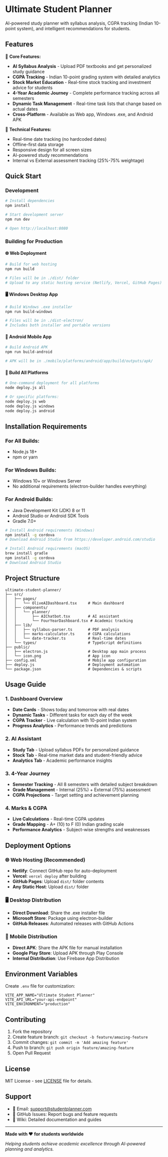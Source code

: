 # Ultimate Student Planner

AI-powered study planner with syllabus analysis, CGPA tracking (Indian 10-point system), and intelligent recommendations for students.

## Features

🎯 **Core Features:**

- **AI Syllabus Analysis** - Upload PDF textbooks and get personalized study guidance
- **CGPA Tracking** - Indian 10-point grading system with detailed analytics
- **Stock Market Education** - Real-time stock tracking and investment advice for students
- **4-Year Academic Journey** - Complete performance tracking across all semesters
- **Dynamic Task Management** - Real-time task lists that change based on actual dates
- **Cross-Platform** - Available as Web app, Windows .exe, and Android APK

🔧 **Technical Features:**

- Real-time date tracking (no hardcoded dates)
- Offline-first data storage
- Responsive design for all screen sizes
- AI-powered study recommendations
- Internal vs External assessment tracking (25%-75% weightage)

## Quick Start

### Development

```bash
# Install dependencies
npm install

# Start development server
npm run dev

# Open http://localhost:8080
```

### Building for Production

#### 🌐 Web Deployment

```bash
# Build for web hosting
npm run build

# Files will be in ./dist/ folder
# Upload to any static hosting service (Netlify, Vercel, GitHub Pages)
```

#### 🖥️ Windows Desktop App

```bash
# Build Windows .exe installer
npm run build-windows

# Files will be in ./dist-electron/
# Includes both installer and portable versions
```

#### 📱 Android Mobile App

```bash
# Build Android APK
npm run build-android

# APK will be in ./mobile/platforms/android/app/build/outputs/apk/
```

#### 🎯 Build All Platforms

```bash
# One-command deployment for all platforms
node deploy.js all

# Or specific platforms:
node deploy.js web
node deploy.js windows
node deploy.js android
```

## Installation Requirements

### For All Builds:

- Node.js 18+
- npm or yarn

### For Windows Builds:

- Windows 10+ or Windows Server
- No additional requirements (electron-builder handles everything)

### For Android Builds:

- Java Development Kit (JDK) 8 or 11
- Android Studio or Android SDK Tools
- Gradle 7.0+

```bash
# Install Android requirements (Windows)
npm install -g cordova
# Download Android Studio from https://developer.android.com/studio

# Install Android requirements (macOS)
brew install gradle
npm install -g cordova
# Download Android Studio
```

## Project Structure

```
ultimate-student-planner/
├── src/
│   ├── pages/
│   │   └── OliveAIDashboard.tsx     # Main dashboard
│   ├── components/
│   │   └── planner/
│   │       ├── AIChatbot.tsx        # AI assistant
│   │       └── FourYearDashboard.tsx # Academic tracking
│   ├── lib/
│   │   ├── syllabus-parser.ts       # PDF analysis
│   │   ├── marks-calculator.ts      # CGPA calculations
│   │   └── date-tracker.ts          # Real-time dates
│   └── types/                       # TypeScript definitions
├── public/
│   ├── electron.js                  # Desktop app main process
│   └── icon.png                     # App icon
├── config.xml                       # Mobile app configuration
├── deploy.js                        # Deployment automation
└── package.json                     # Dependencies & scripts
```

## Usage Guide

### 1. Dashboard Overview

- **Date Cards** - Shows today and tomorrow with real dates
- **Dynamic Tasks** - Different tasks for each day of the week
- **CGPA Tracker** - Live calculation with 10-point Indian system
- **Progress Analytics** - Performance trends and predictions

### 2. AI Assistant

- **Study Tab** - Upload syllabus PDFs for personalized guidance
- **Stock Tab** - Real-time market data and student-friendly advice
- **Analytics Tab** - Academic performance insights

### 3. 4-Year Journey

- **Semester Tracking** - All 8 semesters with detailed subject breakdown
- **Grade Management** - Internal (25%) + External (75%) assessment
- **CGPA Projections** - Target setting and achievement planning

### 4. Marks & CGPA

- **Live Calculations** - Real-time CGPA updates
- **Grade Mapping** - A+ (10) to F (0) Indian grading scale
- **Performance Analytics** - Subject-wise strengths and weaknesses

## Deployment Options

### 🌐 Web Hosting (Recommended)

- **Netlify**: Connect GitHub repo for auto-deployment
- **Vercel**: `vercel deploy` after building
- **GitHub Pages**: Upload `dist/` folder contents
- **Any Static Host**: Upload `dist/` folder

### 🖥️ Desktop Distribution

- **Direct Download**: Share the .exe installer file
- **Microsoft Store**: Package using electron-builder
- **GitHub Releases**: Automated releases with GitHub Actions

### 📱 Mobile Distribution

- **Direct APK**: Share the APK file for manual installation
- **Google Play Store**: Upload APK through Play Console
- **Internal Distribution**: Use Firebase App Distribution

## Environment Variables

Create `.env` file for customization:

```env
VITE_APP_NAME="Ultimate Student Planner"
VITE_API_URL="your-api-endpoint"
VITE_ENVIRONMENT="production"
```

## Contributing

1. Fork the repository
2. Create feature branch: `git checkout -b feature/amazing-feature`
3. Commit changes: `git commit -m 'Add amazing feature'`
4. Push to branch: `git push origin feature/amazing-feature`
5. Open Pull Request

## License

MIT License - see [LICENSE](LICENSE) file for details.

## Support

- 📧 Email: support@studentplanner.com
- 💬 GitHub Issues: Report bugs and feature requests
- 📖 Wiki: Detailed documentation and guides

---

**Made with ❤️ for students worldwide**

_Helping students achieve academic excellence through AI-powered planning and analytics._
